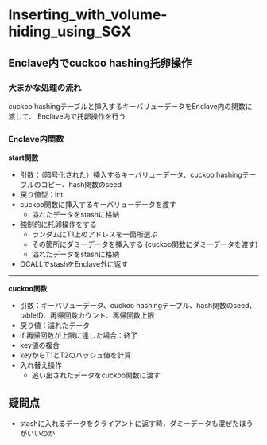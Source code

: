 # Inserting_with_volume-hiding_using_SGX

## Enclave内でcuckoo hashing托卵操作
### 大まかな処理の流れ
cuckoo hashingテーブルと挿入するキーバリューデータをEnclave内の関数に渡して、
Enclave内で托卵操作を行う

### Enclave内関数
**start関数**
- 引数：（暗号化された）挿入するキーバリューデータ、cuckoo hashingテーブルのコピー、hash関数のseed
- 戻り値型：int
- cuckoo関数に挿入するキーバリューデータを渡す
    - 溢れたデータをstashに格納
- 強制的に托卵操作をする
    - ランダムにT1上のアドレスを一箇所選ぶ
    - その箇所にダミーデータを挿入する (cuckoo関数にダミーデータを渡す)
    - 溢れたデータをstashに格納
- OCALLでstashをEnclave外に返す
---
**cuckoo関数**
- 引数：キーバリューデータ、cuckoo hashingテーブル、hash関数のseed、tableID、再帰回数カウント、再帰回数上限
- 戻り値：溢れたデータ
- if 再帰回数が上限に達した場合：終了
- key値の複合
- keyからT1とT2のハッシュ値を計算
- 入れ替え操作
    - 追い出されたデータをcuckoo関数に渡す

## 疑問点
- stashに入れるデータをクライアントに返す時，ダミーデータも混ぜたほうがいいのか
